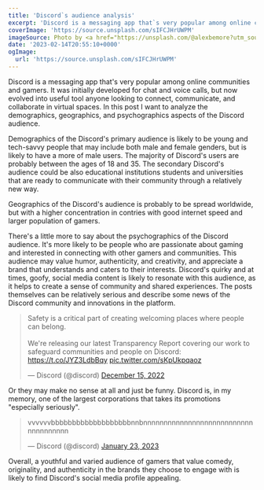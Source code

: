 ```yaml
---
title: 'Discord`s audience analysis'
excerpt: 'Discord is a messaging app that`s very popular among online communities and gamers. It was initially developed for chat and voice calls, but now evolved in to useful tool anyone looking to connect, communicate, and collaborate in virtual spaces.'
coverImage: 'https://source.unsplash.com/sIFCJHrUWPM'
imageSource: Photo by <a href="https://unsplash.com/@alexbemore?utm_source=unsplash&utm_medium=referral&utm_content=creditCopyText">Alexander Shatov</a> on <a href="https://unsplash.com/photos/sIFCJHrUWPM?utm_source=unsplash&utm_medium=referral&utm_content=creditCopyText">Unsplash</a>
date: '2023-02-14T20:55:10+0000'
ogImage:
  url: 'https://source.unsplash.com/sIFCJHrUWPM'
---
```


Discord is a messaging app that's very popular among online communities and gamers. It was initially developed for chat and voice calls, but now evolved into useful tool anyone looking to connect, communicate, and collaborate in virtual spaces. In this post I want to analyze the demographics, geographics, and psychographics aspects of the Discord audience.

Demographics of the Discord's primary audience is likely to be young and tech-savvy people that may include both male and female genders, but is likely to have a more of male users. The majority of Discord's users are probably between the ages of 18 and 35. The secondary Discord's audience could be also educational institutions students and universities that are ready to communicate with their community through a relatively new way.

Geographics of the Discord's audience is probably to be spread worldwide, but with a higher concentration in contries with good internet speed and larger population of gamers.

There's a little more to say about the psychographics of the Discord audience. It's more likely to be people who are passionate about gaming and interested in connecting with other gamers and communities. This audience may value humor, authenticity, and creativity, and appreciate a brand that understands and caters to their interests. Discord's quirky and at times, goofy, social media content is likely to resonate with this audience, as it helps to create a sense of community and shared experiences. The posts themselves can be relatively serious and describe some news of the Discord community and innovations in the platform.

<blockquote class="twitter-tweet"><p lang="en" dir="ltr">Safety is a critical part of creating welcoming places where people can belong.<br><br>We&#39;re releasing our latest Transparency Report covering our work to safeguard communities and people on Discord: <a href="https://t.co/JYZ3LdbBqy">https://t.co/JYZ3LdbBqy</a> <a href="https://t.co/sKpUkpqaoz">pic.twitter.com/sKpUkpqaoz</a></p>&mdash; Discord (@discord) <a href="https://twitter.com/discord/status/1603525574382821376?ref_src=twsrc%5Etfw">December 15, 2022</a></blockquote>

Or they may make no sense at all and just be funny. Discord is, in my memory, one of the largest corporations that takes its promotions "especially seriously".

<blockquote class="twitter-tweet"><p lang="de" dir="ltr">vvvvvvbbbbbbbbbbbbbbbbbbbnnbnnnnnnnnnnnnnnnnnnnnnnnnnnnnnnnnnnnnn</p>&mdash; Discord (@discord) <a href="https://twitter.com/discord/status/1617580564596555776?ref_src=twsrc%5Etfw">January 23, 2023</a></blockquote>

Overall, a youthful and varied audience of gamers that value comedy, originality, and authenticity in the brands they choose to engage with is likely to find Discord's social media profile appealing.
